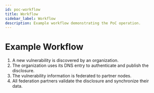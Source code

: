 ```yaml
---
id: poc-workflow
title: Workflow
sidebar_label: Workflow
description: Example workflow demonstrating the PoC operation.
---
```


# Example Workflow

1. A new vulnerability is discovered by an organization.
2. The organization uses its DNS entry to authenticate and publish the disclosure.
3. The vulnerability information is federated to partner nodes.
4. All federation partners validate the disclosure and synchronize their data.
